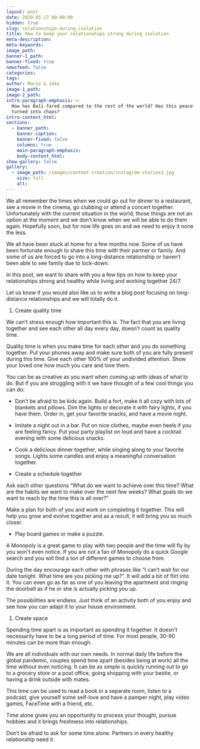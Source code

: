 ```yaml
---
layout: post
date: 2020-05-17 00:00:00
hidden: true
slug: relationships-during-isolation
title: How to keep your relationships strong during isolation
meta-description:
meta-keywords:
image_path:
banner-1_path:
banner-fixed: true
newsfeed: false
categories:
tags:
author: Marie & Jake
image-1_path:
image-2_path:
intro-paragraph-emphasis: >-
  How has Bali fared compared to the rest of the world? Has this peaceful island
  turned into chaos?
intro-content_html:
sections:
  - banner_path:
    banner-caption:
    banner-fixed: false
    columns: true
    main-paragraph-emphasis:
    body-content_html:
show-gallery: false
gallery:
  - image_path: /images/content-creation/instagram-stories3.jpg
    size: full
    alt:
---
```


We all remember the times when we could go out for dinner to a restaurant, see a movie in the cinema, go clubbing or attend a concert together. Unfortunately with the current situation in the world, those things are not an option at the moment and we don’t know when we will be able to do them again. Hopefully soon, but for now life goes on and we need to enjoy it none the less.&nbsp;

We all have been stuck at home for a few months now. Some of us have been fortunate enough to share this time with their partner or family. And some of us are forced to go into a long-distance relationship or haven’t been able to see family due to lock-down.&nbsp;

In this post, we want to share with you a few tips on how to keep your relationships strong and healthy while living and working together 24/7.&nbsp;

Let us know if you would also like us to write a blog post focusing on long-distance relationships and we will totally do it.&nbsp;

1. Create quality time

We can’t stress enough how important this is. The fact that you are living together and see each other all day every day, doesn’t count as quality time.&nbsp;

Quality time is when you make time for each other and you do something together. Put your phones away and make sure both of you are fully present during this time. Give each other 100% of your undivided attention. Show your loved one how much you care and love them.&nbsp;

You can be as creative as you want when coming up with ideas of what to do. But if you are struggling with it we have thought of a few cool things you can do:

* Don’t be afraid to be kids again. Build a fort, make it all cozy with lots of blankets and pillows. Dim the lights or decorate it with fairy lights, if you have them. Order in, get your favorite snacks, and have a movie night.&nbsp;

* Imitate a night out in a bar. Put on nice clothes, maybe even heels if you are feeling fancy. Put your party playlist on loud and have a cocktail evening with some delicious snacks.

* Cook a delicious dinner together, while singing along to your favorite songs. Lights some candles and enjoy a meaningful conversation together.&nbsp;

* Create a schedule together

Ask each other questions “What do we want to achieve over this time? What are the habits we want to make over the next few weeks? What goals do we want to reach by the time this is all over?”

Make a plan for both of you and work on completing it together. This will help you grow and evolve together and as a result, it will bring you so much closer.&nbsp;

* Play board games or make a puzzle.

A Monopoly is a great game to play with two people and the time will fly by you won’t even notice. If you are not a fan of Monopoly do a quick Google search and you will find a ton of different games to choose from.&nbsp;

During the day encourage each other with phrases like “I can’t wait for our date tonight. What time are you picking me up?”. It will add a bit of flirt into it. You can even go as far as one of you leaving the apartment and ringing the doorbell as if he or she is actually picking you up.

The possibilities are endless. Just think of an activity both of you enjoy and see how you can adapt it to your house environment.&nbsp;

1. Create space

Spending time apart is as important as spending it together. It doesn’t necessarily have to be a long period of time. For most people, 30-90 minutes can be more than enough.&nbsp;

We are all individuals with our own needs. In normal daily life before the global pandemic, couples spend time apart (besides being at work) all the time without even noticing. It can be as simple is quickly running out to go to a grocery store or a post office, going shopping with your bestie, or having a drink outside with mates.&nbsp;

This time can be used to read a book in a separate room, listen to a podcast, give yourself some self-love and have a pamper night, play video games, FaceTime with a friend, etc.&nbsp;

Time alone gives you an opportunity to process your thought, pursue hobbies and it brings freshness into relationships.&nbsp;

Don’t be afraid to ask for some time alone. Partners in every healthy relationship need it.&nbsp;
